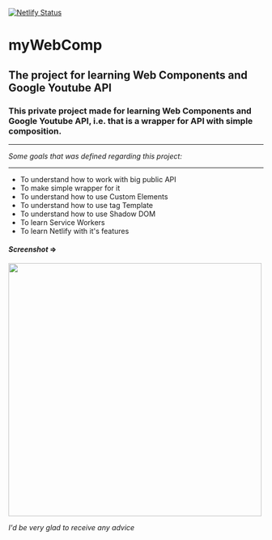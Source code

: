 [![Netlify Status](https://api.netlify.com/api/v1/badges/c2abaa1f-5a4a-4faf-bfbd-09bcb1814193/deploy-status)](https://form--tubewrapper.netlify.com/)
# myWebComp
## The project for learning Web Components and Google Youtube API
### This private project made for learning Web Components and Google Youtube API, i.e. that is a wrapper for API with simple composition.

---

_Some goals that was defined regarding this project:_

---

* To understand how to work with big public API
* To make simple wrapper for it
* To understand how to use Custom Elements
* To understand how to use tag Template
* To understand how to use Shadow DOM
* To learn Service Workers
* To learn Netlify with it's features

#### _Screenshot_ =>

<img width="500" src="https://user-images.githubusercontent.com/30692310/51133283-a285d280-1845-11e9-8314-2891ebeed538.png">

_I'd be very glad to receive any advice_
